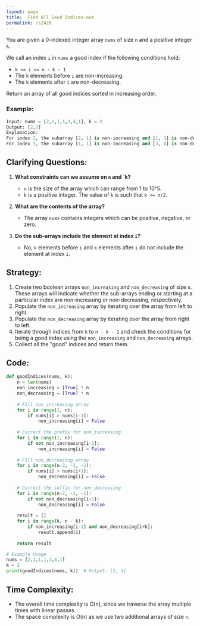 ```yaml
---
layout: page
title:  Find All Good Indices-out
permalink: /s2420
---
```


You are given a 0-indexed integer array `nums` of size `n` and a positive integer `k`.

We call an index `i` in `nums` a good index if the following conditions hold:
- `k <= i <= n - k - 1`
- The `k` elements before `i` are non-increasing.
- The `k` elements after `i` are non-decreasing.

Return an array of all good indices sorted in increasing order.

### Example:
```python
Input: nums = [2,1,1,1,3,4,1], k = 2
Output: [2,3]
Explanation:
For index 2, the subarray [2, 1] is non-increasing and [1, 3] is non-decreasing.
For index 3, the subarray [1, 1] is non-increasing and [3, 4] is non-decreasing.
```

## Clarifying Questions:
1. **What constraints can we assume on `n` and `k?**
   - `n` is the size of the array which can range from 1 to 10^5.
   - `k` is a positive integer. The value of `k` is such that `k <= n/2`.

2. **What are the contents of the array?**
   - The array `nums` contains integers which can be positive, negative, or zero.

3. **Do the sub-arrays include the element at index `i`?**
   - No, `k` elements before `i` and `k` elements after `i` do not include the element at index `i`.

## Strategy:
1. Create two boolean arrays `non_increasing` and `non_decreasing` of size `n`. These arrays will indicate whether the sub-arrays ending or starting at a particular index are non-increasing or non-decreasing, respectively.
2. Populate the `non_increasing` array by iterating over the array from left to right.
3. Populate the `non_decreasing` array by iterating over the array from right to left.
4. Iterate through indices from `k` to `n - k - 1` and check the conditions for being a good index using the `non_increasing` and `non_decreasing` arrays.
5. Collect all the "good" indices and return them.

## Code:
```python
def goodIndices(nums, k):
    n = len(nums)
    non_increasing = [True] * n
    non_decreasing = [True] * n
    
    # Fill non_increasing array
    for i in range(1, n):
        if nums[i] > nums[i-1]:
            non_increasing[i] = False
    
    # Correct the prefix for non_increasing
    for i in range(1, n):
        if not non_increasing[i-1]:
            non_increasing[i] = False
    
    # Fill non_decreasing array
    for i in range(n-2, -1, -1):
        if nums[i] > nums[i+1]:
            non_decreasing[i] = False
    
    # Correct the suffix for non_decreasing
    for i in range(n-2, -1, -1):
        if not non_decreasing[i+1]:
            non_decreasing[i] = False
    
    result = []
    for i in range(k, n - k): 
        if non_increasing[i-1] and non_decreasing[i+k]:
            result.append(i)
    
    return result

# Example Usage
nums = [2,1,1,1,3,4,1]
k = 2
print(goodIndices(nums, k))  # Output: [2, 3]
```

## Time Complexity:
- The overall time complexity is O(n), since we traverse the array multiple times with linear passes.
- The space complexity is O(n) as we use two additional arrays of size `n`.